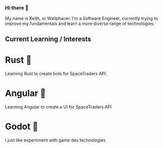 ### Hi there 👋

My name is Keith, or Wallphacer. I'm a Software Engineer, currently trying to improve my fundamentals and learn a more diverse range of technologies.

## Current Learning / Interests
# Rust 🦀  
Learning Rust to create bots for SpaceTraders API.
# Angular 🚀  
Learning Angular to create a UI for SpaceTraders API
# Godot 🤖    
I just like expertiment with game dev technologies.




<!--
**wallphacer/wallphacer** is a ✨ _special_ ✨ repository because its `README.md` (this file) appears on your GitHub profile.

Here are some ideas to get you started:

- 🔭 I’m currently working on ...
- 🌱 I’m currently learning ...
- 👯 I’m looking to collaborate on ...
- 🤔 I’m looking for help with ...
- 💬 Ask me about ...
- 📫 How to reach me: ...
- 😄 Pronouns: ...
- ⚡ Fun fact: ...
-->
